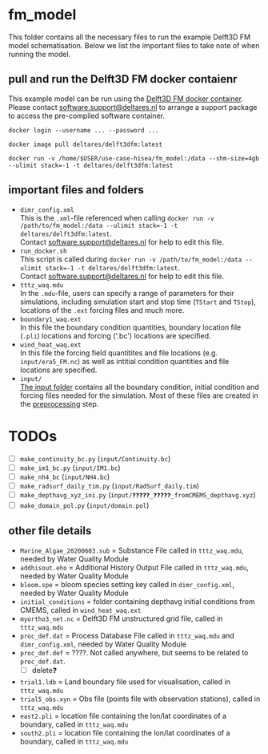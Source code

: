 # fm_model

This folder contains all the necessary files to run the example Delft3D FM model schematisation. Below we list the important files to take note of when running the model.

## pull and run the Delft3D FM docker contaienr

This example model can be run using the [Delft3D FM docker container](https://hub.docker.com/repository/docker/deltares/delft3dfm). Please contact software.support@deltares.nl to arrange a support package to access the pre-compiled software container.

    docker login --username ... --password ...
	
    docker image pull deltares/delft3dfm:latest
        
    docker run -v /home/$USER/use-case-hisea/fm_model:/data --shm-size=4gb --ulimit stack=-1 -t deltares/delft3dfm:latest

## important files and folders
* `dimr_config.xml` \
    This is the `.xml`-file referenced when calling `docker run -v /path/to/fm_model:/data --ulimit stack=-1 -t deltares/delft3dfm:latest`. \
    Contact software.support@deltares.nl for help to edit this file.
* `run_docker.sh` \
    This script is called during `docker run -v /path/to/fm_model:/data --ulimit stack=-1 -t deltares/delft3dfm:latest`. \
    Contact software.support@deltares.nl for help to edit this file.
* `tttz_waq.mdu` \
    In the `.mdu`-file, users can specify a range of parameters for their simulations, including simulation start and stop time (`TStart` and `TStop`),  locations of the `.ext` forcing files and much more.
* `boundary1_waq.ext` \
    In this file the boundary condition quantities, boundary location file (`.pli`) locations and forcing ('.bc') locations are specified.
* `wind_heat_waq.ext` \
    In this file the forcing field quantitites and file locations (e.g. `input/era5_FM.nc`) as well as intitial condition quantities and file locations are specified.
* `input/` \
    [The input folder](https://github.com/c-scale-community/use-case-hisea/tree/main/fm_model/input) contains all the boundary condition, initial condition and forcing files needed for the simulation. Most of these files are created in the [preprocessing](https://github.com/c-scale-community/use-case-hisea/tree/main/scripts/preprocessing) step.

# TODOs

- [ ] `make_continuity_bc.py` (`input/Continuity.bc`)
- [ ] `make_im1_bc.py` (`input/IM1.bc`)
- [ ] `make_nh4_bc` (`input/NH4.bc`)
- [ ] `make_radsurf_daily_tim.py` (`input/RadSurf_daily.tim`)
- [ ] `make_depthavg_xyz_ini.py` (`input/❓❓❓❓❓_❓❓❓❓❓_fromCMEMS_depthavg.xyz`)
- [ ] `make_domain_pol.py` (`input/domain.pol`)

## other file details

* `Marine_Algae_20200603.sub` = Substance File called in `tttz_waq.mdu`, needed by Water Quality Module
* `addhisout.eho` = Additional History Output File called in `tttz_waq.mdu`, needed by Water Quality Module
* `bloom.spe` = bloom species setting key called in `dimr_config.xml`, needed by Water Quality Module
* `initial_conditions` = folder containing depthavg initial conditions from CMEMS, called in `wind_heat_waq.ext`
* `myortho3_net.nc` = Delft3D FM unstructured grid file, called in `tttz_waq.mdu`
* `proc_def.dat` = Process Database File called in `tttz_waq.mdu` and `dimr_config.xml`, needed by Water Quality Module
* `proc_def.def` = ????. Not called anywhere, but seems to be related to `proc_def.dat`.
    - [ ] delete❓
* `trial1.ldb` = Land boundary file used for visualisation, called in `tttz_waq.mdu`
* `trial5_obs.xyn` = Obs file (points file with observation stations), called in `tttz_waq.mdu`
* `east2.pli` = location file containing the lon/lat coordinates of a boundary, called in `tttz_waq.mdu`
* `south2.pli` = location file containing the lon/lat coordinates of a boundary, called in `tttz_waq.mdu`
